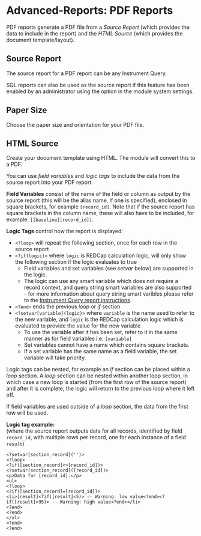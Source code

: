 # Advanced-Reports: PDF Reports

PDF reports generate a PDF file from a *Source Report* (which provides the data to include in the
report) and the *HTML Source* (which provides the document template/layout).

## Source Report

The source report for a PDF report can be any Instrument Query.

SQL reports can also be used as the source report if this feature has been enabled by an
administrator using the option in the module system settings.

## Paper Size

Choose the paper size and orientation for your PDF file.

## HTML Source

Create your document template using HTML. The module will convert this to a PDF.

You can use *field variables* and *logic tags* to include the data from the source report into your
PDF report.

**Field Variables** consist of the name of the field or column as output by the source report (this
will be the alias name, if one is specified), enclosed in square brackets, for example
`[record_id]`. Note that if the source report has square brackets in the column name, these will
also have to be included, for example: `[[baseline][record_id]]`.

**Logic Tags** control how the report is displayed:
* `<?loop>` will repeat the following section, once for each row in the source report
* `<?if(logic)>` where `logic` is REDCap calculation logic, will only show the following section if
  the logic evaluates to true
  * Field variables and set variables (see *setvar* below) are supported in the logic.
  * The logic can use any smart variable which does not require a record context, and query string
    smart variables are also supported - for more information about query string smart varibles
    please refer to the  [Instrument Query report instructions](README-InstrumentQ.md).
* `<?end>` ends the previous *loop* or *if* section
* `<?setvar[variable](logic)>` where `variable` is the name used to refer to the new variable, and
  `logic` is the REDCap calculation logic which is evaluated to provide the value for the new
  variable
  * To use the variable after it has been set, refer to it in the same manner as for field variables
    i.e. `[variable]`
  * Set variables cannot have a name which contains square brackets.
  * If a set variable has the same name as a field variable, the set variable will take priority.

Logic tags can be nested, for example an *if* section can be placed within a *loop* section. A
*loop* section can be nested within another loop section, in which case a new loop is started (from
the first row of the source report) and after it is complete, the logic will return to the previous
loop where it left off.

If field variables are used outside of a *loop* section, the data from the first row will be used.

**Logic tag example:**<br>
(where the source report outputs data for all records, identified by field `record_id`, with
multiple rows per record, one for each instance of a field `result`)
```
<?setvar[section_record]('')>
<?loop>
<?if([section_record]<>[record_id])>
<?setvar[section_record]([record_id])>
<p>Data for [record_id]:</p>
<ul>
<?loop>
<?if([section_record]=[record_id])>
<li>[result]<?if([result]<5)> -- Warning: low value<?end><?if([result]>95)> -- Warning: high value<?end></li>
<?end>
<?end>
</ul>
<?end>
<?end>
```
